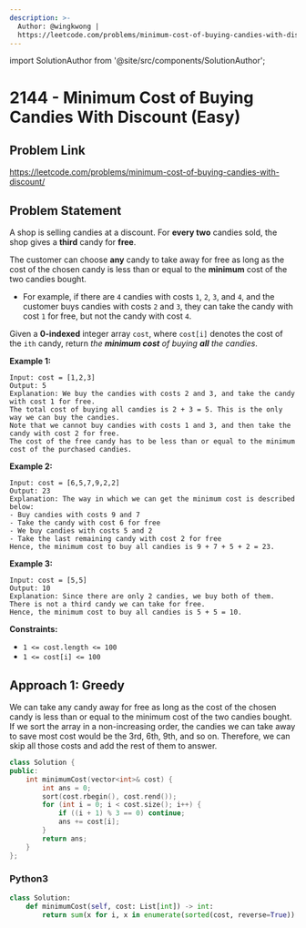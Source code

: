 ```yaml
---
description: >-
  Author: @wingkwong |
  https://leetcode.com/problems/minimum-cost-of-buying-candies-with-discount/
---
```


import SolutionAuthor from '@site/src/components/SolutionAuthor';

# 2144 - Minimum Cost of Buying Candies With Discount (Easy)

## Problem Link

https://leetcode.com/problems/minimum-cost-of-buying-candies-with-discount/

## Problem Statement

A shop is selling candies at a discount. For **every two** candies sold, the shop gives a **third** candy for **free**.

The customer can choose **any** candy to take away for free as long as the cost of the chosen candy is less than or equal to the **minimum** cost of the two candies bought.

* For example, if there are `4` candies with costs `1`, `2`, `3`, and `4`, and the customer buys candies with costs `2` and `3`, they can take the candy with cost `1` for free, but not the candy with cost `4`.

Given a **0-indexed** integer array `cost`, where `cost[i]` denotes the cost of the `ith` candy, return _the **minimum cost** of buying **all** the candies_.

**Example 1:**

```
Input: cost = [1,2,3]
Output: 5
Explanation: We buy the candies with costs 2 and 3, and take the candy with cost 1 for free.
The total cost of buying all candies is 2 + 3 = 5. This is the only way we can buy the candies.
Note that we cannot buy candies with costs 1 and 3, and then take the candy with cost 2 for free.
The cost of the free candy has to be less than or equal to the minimum cost of the purchased candies.
```

**Example 2:**

```
Input: cost = [6,5,7,9,2,2]
Output: 23
Explanation: The way in which we can get the minimum cost is described below:
- Buy candies with costs 9 and 7
- Take the candy with cost 6 for free
- We buy candies with costs 5 and 2
- Take the last remaining candy with cost 2 for free
Hence, the minimum cost to buy all candies is 9 + 7 + 5 + 2 = 23.
```

**Example 3:**

```
Input: cost = [5,5]
Output: 10
Explanation: Since there are only 2 candies, we buy both of them. There is not a third candy we can take for free.
Hence, the minimum cost to buy all candies is 5 + 5 = 10.
```

**Constraints:**

* `1 <= cost.length <= 100`
* `1 <= cost[i] <= 100`

## Approach 1: Greedy

We can take any candy away for free as long as the cost of the chosen candy is less than or equal to the minimum cost of the two candies bought. If we sort the array in a non-increasing order, the candies we can take away to save most cost would be the 3rd, 6th, 9th, and so on. Therefore, we can skip all those costs and add the rest of them to answer.

<SolutionAuthor name="@wingkwong"/>

```cpp
class Solution {
public:
    int minimumCost(vector<int>& cost) {
        int ans = 0;
        sort(cost.rbegin(), cost.rend());
        for (int i = 0; i < cost.size(); i++) {
            if ((i + 1) % 3 == 0) continue;
            ans += cost[i];
        }
        return ans;
    }
};
```

### Python3

```python
class Solution:
    def minimumCost(self, cost: List[int]) -> int:
        return sum(x for i, x in enumerate(sorted(cost, reverse=True)) if (i + 1) % 3)
```
